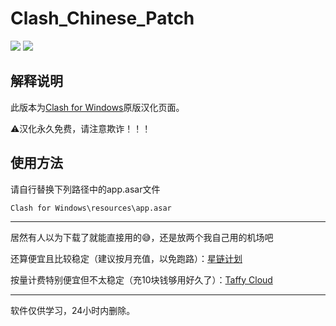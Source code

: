 # Clash_Chinese_Patch

[![](https://img.shields.io/badge/Telegram-公告板-blue)](https://t.me/ClashR_for_Windows_Channel)
[![](https://img.shields.io/badge/Telegram-交流群-purple)](https://t.me/+Se4RSc06w8QK1HiS)

## 解释说明

此版本为[Clash for Windows](https://github.com/Fndroid/clash_for_windows_pkg/releases)原版汉化页面。

⚠️汉化永久免费，请注意欺诈！！！

## 使用方法

请自行替换下列路径中的app.asar文件

`Clash for Windows\resources\app.asar`

---

居然有人以为下载了就能直接用的😅，还是放两个我自己用的机场吧

还算便宜且比较稳定（建议按月充值，以免跑路）：[星链计划](https://starlink.to/#/register?code=ZGpZxxUy)

按量计费特别便宜但不太稳定（充10块钱够用好久了）：[Taffy Cloud](https://taffy.cloud/#/login?type=reg&affcode=1lJZlvoC)

---

软件仅供学习，24小时内删除。

